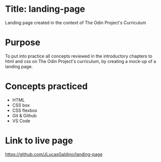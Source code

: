 # Title: landing-page
Landing page created in the context of The Odin Project's Curriculum

# Purpose
To put into practice all concepts reviewed in the introductory chapters to html and css on The Odin Project's curriculum, by creating a mock-up of a landing page.

# Concepts practiced
- HTML
- CSS box
- CSS flexbox
- Git & Github
- VS Code

# Link to live page
https://github.com/JLucasGaldino/landing-page